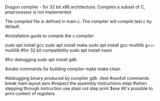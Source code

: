 Dragon compiler - for 32 bit x86 architecture. Compiles a subset of C, preprocessor is not implemented

The compiled file is defined in main.c. The compiler will compile test.c by default.

#installation guide to compile the c compiler:

sudo apt install gcc
sudo apt install make
sudo apt install gcc-multilib g++-multilib #for 32 bit compatibility
sudo apt install nasm

#for debugging
sudo apt install gdb 

#make commands for building compiler
make 
make clean

#debugging binary produced by compiler
gdb ./test
#usefull commands 
    break main
    layout asm      #inspect the assembly instructions
    stepi           #when stepping through instruction use stepi not step
    print $eax      #it's possible to print content of registers